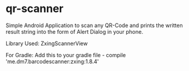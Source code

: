 # qr-scanner
Simple Android Application to scan any QR-Code and prints the written result string into the form of Alert Dialog in your phone.


Library Used: ZxingScannerView 

For Gradle: Add this to your gradle file -     compile 'me.dm7.barcodescanner:zxing:1.8.4'
